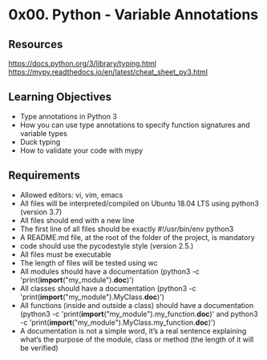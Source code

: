 # 0x00. Python - Variable Annotations

## Resources
<https://docs.python.org/3/library/typing.html>
<https://mypy.readthedocs.io/en/latest/cheat_sheet_py3.html>

## Learning Objectives
* Type annotations in Python 3
* How you can use type annotations to specify function signatures and variable types
* Duck typing
* How to validate your code with mypy

## Requirements
* Allowed editors: vi, vim, emacs
* All files will be interpreted/compiled on Ubuntu 18.04 LTS using python3 (version 3.7)
* All files should end with a new line
* The first line of all files should be exactly #!/usr/bin/env python3
* A README.md file, at the root of the folder of the project, is mandatory
* code should use the pycodestyle style (version 2.5.)
* All files must be executable
* The length of files will be tested using wc
* All modules should have a documentation (python3 -c 'print(__import__("my_module").__doc__)')
* All classes should have a documentation (python3 -c 'print(__import__("my_module").MyClass.__doc__)')
* All functions (inside and outside a class) should have a documentation (python3 -c 'print(__import__("my_module").my_function.__doc__)' and python3 -c 'print(__import__("my_module").MyClass.my_function.__doc__)')
* A documentation is not a simple word, it’s a real sentence explaining what’s the purpose of the module, class or method (the length of it will be verified)


